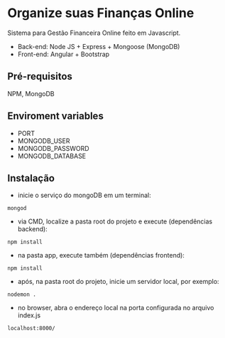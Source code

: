 # Organize suas Finanças Online
Sistema para Gestão Financeira Online feito em Javascript.
- Back-end: Node JS + Express + Mongoose (MongoDB) 
- Front-end: Angular + Bootstrap

## Pré-requisitos
NPM, MongoDB

## Enviroment variables
* PORT
* MONGODB_USER
* MONGODB_PASSWORD
* MONGODB_DATABASE

## Instalação
- inicie o serviço do mongoDB em um terminal:
```
mongod
```

- via CMD, localize a pasta root do projeto e execute (dependências backend):
```
npm install
```
- na pasta app, execute também (dependências frontend):
```
npm install
```

- após, na pasta root do projeto, inicie um servidor local, por exemplo:
```
nodemon .
```

- no browser, abra o endereço local na porta configurada no arquivo index.js
```
localhost:8000/
```